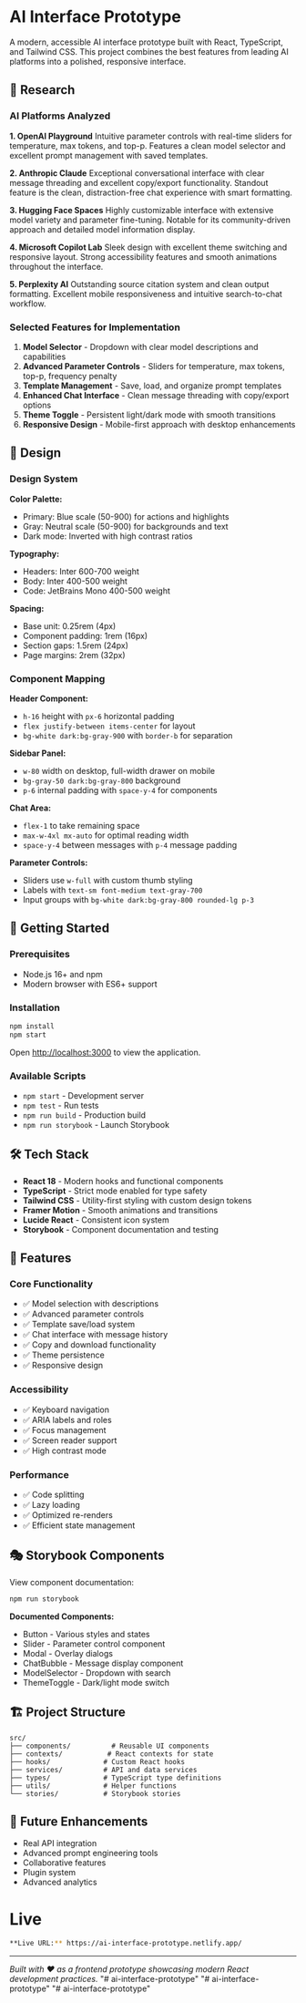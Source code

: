 # AI Interface Prototype

A modern, accessible AI interface prototype built with React, TypeScript, and Tailwind CSS. This project combines the best features from leading AI platforms into a polished, responsive interface.

## 🔬 Research

### AI Platforms Analyzed

**1. OpenAI Playground**
Intuitive parameter controls with real-time sliders for temperature, max tokens, and top-p. Features a clean model selector and excellent prompt management with saved templates.

**2. Anthropic Claude**
Exceptional conversational interface with clear message threading and excellent copy/export functionality. Standout feature is the clean, distraction-free chat experience with smart formatting.

**3. Hugging Face Spaces**
Highly customizable interface with extensive model variety and parameter fine-tuning. Notable for its community-driven approach and detailed model information display.

**4. Microsoft Copilot Lab**
Sleek design with excellent theme switching and responsive layout. Strong accessibility features and smooth animations throughout the interface.

**5. Perplexity AI**
Outstanding source citation system and clean output formatting. Excellent mobile responsiveness and intuitive search-to-chat workflow.

### Selected Features for Implementation

1. **Model Selector** - Dropdown with clear model descriptions and capabilities
2. **Advanced Parameter Controls** - Sliders for temperature, max tokens, top-p, frequency penalty
3. **Template Management** - Save, load, and organize prompt templates
4. **Enhanced Chat Interface** - Clean message threading with copy/export options
5. **Theme Toggle** - Persistent light/dark mode with smooth transitions
6. **Responsive Design** - Mobile-first approach with desktop enhancements

## 🎨 Design

### Design System

**Color Palette:**

- Primary: Blue scale (50-900) for actions and highlights
- Gray: Neutral scale (50-900) for backgrounds and text
- Dark mode: Inverted with high contrast ratios

**Typography:**

- Headers: Inter 600-700 weight
- Body: Inter 400-500 weight
- Code: JetBrains Mono 400-500 weight

**Spacing:**

- Base unit: 0.25rem (4px)
- Component padding: 1rem (16px)
- Section gaps: 1.5rem (24px)
- Page margins: 2rem (32px)

### Component Mapping

**Header Component:**

- `h-16` height with `px-6` horizontal padding
- `flex justify-between items-center` for layout
- `bg-white dark:bg-gray-900` with `border-b` for separation

**Sidebar Panel:**

- `w-80` width on desktop, full-width drawer on mobile
- `bg-gray-50 dark:bg-gray-800` background
- `p-6` internal padding with `space-y-4` for components

**Chat Area:**

- `flex-1` to take remaining space
- `max-w-4xl mx-auto` for optimal reading width
- `space-y-4` between messages with `p-4` message padding

**Parameter Controls:**

- Sliders use `w-full` with custom thumb styling
- Labels with `text-sm font-medium text-gray-700`
- Input groups with `bg-white dark:bg-gray-800 rounded-lg p-3`

## 🚀 Getting Started

### Prerequisites

- Node.js 16+ and npm
- Modern browser with ES6+ support

### Installation

```bash
npm install
npm start
```

Open [http://localhost:3000](http://localhost:3000) to view the application.

### Available Scripts

- `npm start` - Development server
- `npm test` - Run tests
- `npm run build` - Production build
- `npm run storybook` - Launch Storybook

## 🛠 Tech Stack

- **React 18** - Modern hooks and functional components
- **TypeScript** - Strict mode enabled for type safety
- **Tailwind CSS** - Utility-first styling with custom design tokens
- **Framer Motion** - Smooth animations and transitions
- **Lucide React** - Consistent icon system
- **Storybook** - Component documentation and testing

## 📱 Features

### Core Functionality

- ✅ Model selection with descriptions
- ✅ Advanced parameter controls
- ✅ Template save/load system
- ✅ Chat interface with message history
- ✅ Copy and download functionality
- ✅ Theme persistence
- ✅ Responsive design

### Accessibility

- ✅ Keyboard navigation
- ✅ ARIA labels and roles
- ✅ Focus management
- ✅ Screen reader support
- ✅ High contrast mode

### Performance

- ✅ Code splitting
- ✅ Lazy loading
- ✅ Optimized re-renders
- ✅ Efficient state management

## 🎭 Storybook Components

View component documentation:

```bash
npm run storybook
```

**Documented Components:**

- Button - Various styles and states
- Slider - Parameter control component
- Modal - Overlay dialogs
- ChatBubble - Message display component
- ModelSelector - Dropdown with search
- ThemeToggle - Dark/light mode switch

## 🏗 Project Structure

```
src/
├── components/          # Reusable UI components
├── contexts/           # React contexts for state
├── hooks/             # Custom React hooks
├── services/          # API and data services
├── types/             # TypeScript type definitions
├── utils/             # Helper functions
└── stories/           # Storybook stories
```

## 🔮 Future Enhancements

- Real API integration
- Advanced prompt engineering tools
- Collaborative features
- Plugin system
- Advanced analytics

# Live

```bash
**Live URL:** https://ai-interface-prototype.netlify.app/
```

---

_Built with ❤️ as a frontend prototype showcasing modern React development practices._
"# ai-interface-prototype"
"# ai-interface-prototype"
"# ai-interface-prototype"
